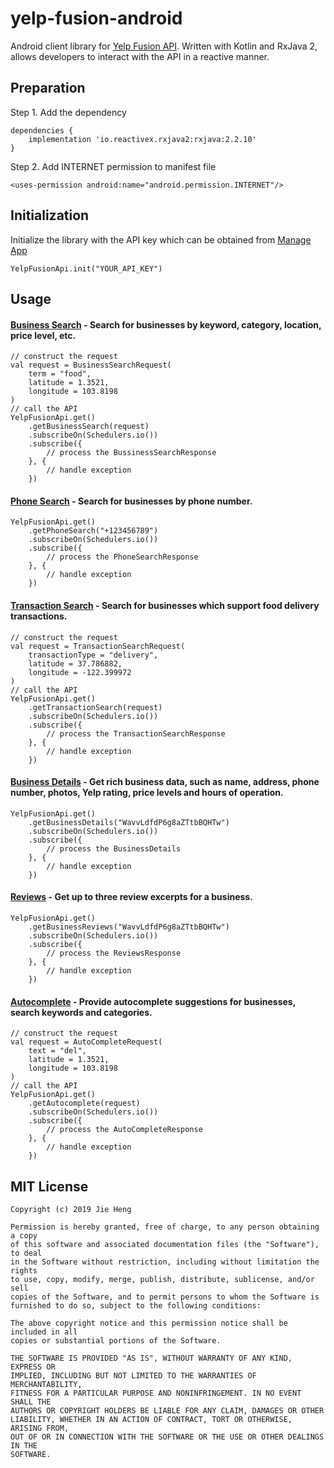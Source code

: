 # yelp-fusion-android
Android client library for [Yelp Fusion API](https://www.yelp.com/developers/documentation/v3/get_started). Written with Kotlin and RxJava 2, allows developers to interact with the API in a reactive manner.

## Preparation
Step 1. Add the dependency
```
dependencies {
    implementation 'io.reactivex.rxjava2:rxjava:2.2.10'
}
```
Step 2. Add INTERNET permission to manifest file
```
<uses-permission android:name="android.permission.INTERNET"/>
```
## Initialization
Initialize the library with the API key which can be obtained from [Manage App](https://www.yelp.com/developers/v3/manage_app)
```
YelpFusionApi.init("YOUR_API_KEY")
```

## Usage
#### [Business Search](https://www.yelp.com/developers/documentation/v3/business_search) - Search for businesses by keyword, category, location, price level, etc.
```
// construct the request
val request = BusinessSearchRequest(
    term = "food",
    latitude = 1.3521,
    longitude = 103.8198
)
// call the API
YelpFusionApi.get()
    .getBusinessSearch(request)
    .subscribeOn(Schedulers.io())
    .subscribe({
        // process the BussinessSearchResponse
    }, {
        // handle exception
    })
```

#### [Phone Search](https://www.yelp.com/developers/documentation/v3/business_search_phone) - Search for businesses by phone number.
```
YelpFusionApi.get()
    .getPhoneSearch("+123456789")
    .subscribeOn(Schedulers.io())
    .subscribe({
        // process the PhoneSearchResponse
    }, {
        // handle exception
    })
```

#### [Transaction Search](https://www.yelp.com/developers/documentation/v3/transaction_search) - Search for businesses which support food delivery transactions.
```
// construct the request
val request = TransactionSearchRequest(
    transactionType = "delivery",
    latitude = 37.786882,
    longitude = -122.399972
)
// call the API
YelpFusionApi.get()
    .getTransactionSearch(request)
    .subscribeOn(Schedulers.io())
    .subscribe({
        // process the TransactionSearchResponse
    }, {
        // handle exception
    })
```

#### [Business Details](https://www.yelp.com/developers/documentation/v3/business) - Get rich business data, such as name, address, phone number, photos, Yelp rating, price levels and hours of operation.
```
YelpFusionApi.get()
    .getBusinessDetails("WavvLdfdP6g8aZTtbBQHTw")
    .subscribeOn(Schedulers.io())
    .subscribe({
        // process the BusinessDetails
    }, {
        // handle exception
    })
```

#### [Reviews](https://www.yelp.com/developers/documentation/v3/business_reviews) - Get up to three review excerpts for a business.
```
YelpFusionApi.get()
    .getBusinessReviews("WavvLdfdP6g8aZTtbBQHTw")
    .subscribeOn(Schedulers.io())
    .subscribe({
        // process the ReviewsResponse
    }, {
        // handle exception
    })
```

#### [Autocomplete](https://www.yelp.com/developers/documentation/v3/autocomplete) - Provide autocomplete suggestions for businesses, search keywords and categories.
```
// construct the request
val request = AutoCompleteRequest(
    text = "del",
    latitude = 1.3521,
    longitude = 103.8198
)
// call the API
YelpFusionApi.get()
    .getAutocomplete(request)
    .subscribeOn(Schedulers.io())
    .subscribe({
        // process the AutoCompleteResponse
    }, {
        // handle exception
    })
```
## MIT License
```
Copyright (c) 2019 Jie Heng

Permission is hereby granted, free of charge, to any person obtaining a copy
of this software and associated documentation files (the "Software"), to deal
in the Software without restriction, including without limitation the rights
to use, copy, modify, merge, publish, distribute, sublicense, and/or sell
copies of the Software, and to permit persons to whom the Software is
furnished to do so, subject to the following conditions:

The above copyright notice and this permission notice shall be included in all
copies or substantial portions of the Software.

THE SOFTWARE IS PROVIDED "AS IS", WITHOUT WARRANTY OF ANY KIND, EXPRESS OR
IMPLIED, INCLUDING BUT NOT LIMITED TO THE WARRANTIES OF MERCHANTABILITY,
FITNESS FOR A PARTICULAR PURPOSE AND NONINFRINGEMENT. IN NO EVENT SHALL THE
AUTHORS OR COPYRIGHT HOLDERS BE LIABLE FOR ANY CLAIM, DAMAGES OR OTHER
LIABILITY, WHETHER IN AN ACTION OF CONTRACT, TORT OR OTHERWISE, ARISING FROM,
OUT OF OR IN CONNECTION WITH THE SOFTWARE OR THE USE OR OTHER DEALINGS IN THE
SOFTWARE.
```
